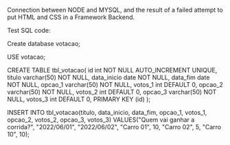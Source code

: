 Connection between NODE and MYSQL, and the result of a failed attempt to put HTML and CSS in a Framework Backend.

Test SQL code:

Create database votacao;

USE votacao;

CREATE TABLE tbl_votacao(
id int NOT NULL AUTO_INCREMENT UNIQUE,
titulo varchar(50) NOT NULL,
data_inicio date NOT NULL,
data_fim date NOT NULL,
opcao_1 varchar(50) NOT NULL,
votos_1 int DEFAULT 0,
opcao_2 varchar(50) NOT NULL,
votos_2 int DEFAULT 0,
opcao_3 varchar(50) NOT NULL,
votos_3 int DEFAULT 0,
PRIMARY KEY (id)
);

INSERT INTO tbl_votacao(titulo, data_inicio, data_fim, opcao_1, votos_1, opcao_2, votos_2, opcao_3, votos_3)
 VALUES("Quem vai ganhar a corrida?", "2022/06/01", "2022/06/02", "Carro 01", 10, "Carro 02", 5, "Carro 10", 10);
